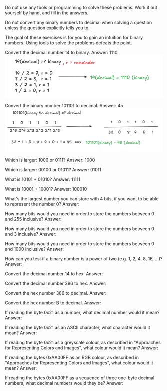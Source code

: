 Do not use any tools or programming to solve these problems. Work it out yourself by hand, and fill in the answers.

Do not convert any binary numbers to decimal when solving a question unless the question explicitly tells you to.

The goal of these exercises is for you to gain an intuition for binary numbers. Using tools to solve the problems defeats the point.

Convert the decimal number 14 to binary.
Answer: 1110
![answer-1](14-decimal-binary.png)

Convert the binary number 101101 to decimal.
Answer: 45
![alt text](101101-to-decimal.png)

Which is larger: 1000 or 0111?
Answer: 1000

Which is larger: 00100 or 01011?
Answer: 01011

What is 10101 + 01010?
Answer: 11111

What is 10001 + 10001?
Answer: 100010

What's the largest number you can store with 4 bits, if you want to be able to represent the number 0?
Answer:

How many bits would you need in order to store the numbers between 0 and 255 inclusive?
Answer:

How many bits would you need in order to store the numbers between 0 and 3 inclusive?
Answer:

How many bits would you need in order to store the numbers between 0 and 1000 inclusive?
Answer:

How can you test if a binary number is a power of two (e.g. 1, 2, 4, 8, 16, ...)?
Answer:

Convert the decimal number 14 to hex.
Answer:

Convert the decimal number 386 to hex.
Answer:

Convert the hex number 386 to decimal.
Answer:

Convert the hex number B to decimal.
Answer:

If reading the byte 0x21 as a number, what decimal number would it mean?
Answer:

If reading the byte 0x21 as an ASCII character, what character would it mean?
Answer:

If reading the byte 0x21 as a greyscale colour, as described in "Approaches for Representing Colors and Images", what colour would it mean?
Answer:

If reading the bytes 0xAA00FF as an RGB colour, as described in "Approaches for Representing Colors and Images", what colour would it mean?
Answer:

If reading the bytes 0xAA00FF as a sequence of three one-byte decimal numbers, what decimal numbers would they be?
Answer:
